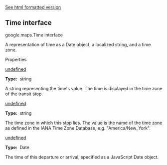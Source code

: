 [See html formatted version](https://huasofoundries.github.io/google-maps-documentation/Time.html)

Time interface
--------------

google.maps.Time interface

A representation of time as a Date object, a localized string, and a time zone.

Properties

[undefined](#Time.text)

**Type:**  string

A string representing the time's value. The time is displayed in the time zone of the transit stop.

[undefined](#Time.time_zone)

**Type:**  string

The time zone in which this stop lies. The value is the name of the time zone as defined in the IANA Time Zone Database, e.g. "America/New\_York".

[undefined](#Time.value)

**Type:**  Date

The time of this departure or arrival, specified as a JavaScript Date object.